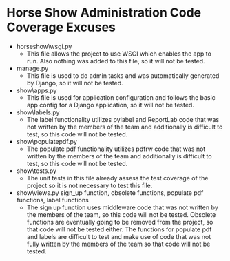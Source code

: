 # Horse Show Administration Code Coverage Excuses 
- horseshow\wsgi.py
  - This file allows the project to use WSGI which enables the app to run. Also nothing was added to this file, so it will not be tested. 
- manage.py
  - This file is used to do admin tasks and was automatically generated by Django, so it will not be tested.
- show\apps.py
  - This file is used for application configuration and follows the basic app config for a Django application, so it will not be tested.
- show\labels.py
  - The label functionality utilizes pylabel and ReportLab code that was not written by the members of the team and additionally is difficult to test, so this code will not be tested.
- show\populatepdf.py
  - The populate pdf functionality utilizes pdfrw code that was not written by the members of the team and additionally is difficult to test, so this code will not be tested.
- show\tests.py
  - The unit tests in this file already assess the test coverage of the project so it is not necessary to test this file.
- show\views.py sign_up function, obsolete functions, populate pdf functions, label functions
  - The sign up function uses middleware code that was not written by the members of the team, so this code will not be tested. Obsolete functions are eventually going to be removed from the project, so that code will not be tested either. The functions for populate pdf and labels are difficult to test and make use of code that was not fully written by the members of the team so that code will not be tested. 

